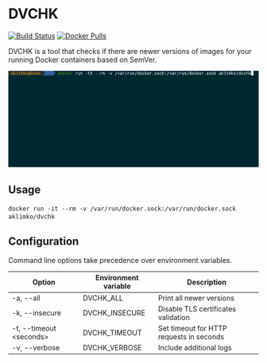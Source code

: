 # DVCHK
[![Build Status](https://travis-ci.com/aklimko/dvchk.svg?branch=master)](https://travis-ci.com/aklimko/dvchk)
[![Docker Pulls](https://img.shields.io/docker/pulls/aklimko/dvchk.svg)](https://hub.docker.com/r/aklimko/dvchk)

DVCHK is a tool that checks if there are newer versions of images for your running Docker containers based on SemVer.

![Demo](demo.gif)

## Usage
```shell
docker run -it --rm -v /var/run/docker.sock:/var/run/docker.sock aklimko/dvchk
```

## Configuration
Command line options take precedence over environment variables.

| Option                        | Environment variable | Description                              |
| ----------------------------- | -------------------- | ---------------------------------------- |
| -a, --all                     | DVCHK_ALL            | Print all newer versions                 |
| -k, --insecure                | DVCHK_INSECURE       | Disable TLS certificates validation      |
| -t, --timeout &lt;seconds&gt; | DVCHK_TIMEOUT        | Set timeout for HTTP requests in seconds |
| -v, --verbose                 | DVCHK_VERBOSE        | Include additional logs                  |
